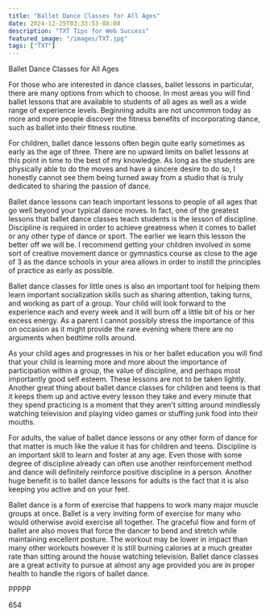 ```yaml
---
title: "Ballet Dance Classes for All Ages"
date: 2024-12-25T03:33:53-08:00
description: "TXT Tips for Web Success"
featured_image: "/images/TXT.jpg"
tags: ["TXT"]
---
```


Ballet Dance Classes for All Ages

For those who are interested in dance classes, ballet lessons in particular, there are many options from which to choose. In most areas you will find ballet lessons that are available to students of all ages as well as a wide range of experience levels. Beginning adults are not uncommon today as more and more people discover the fitness benefits of incorporating dance, such as ballet into their fitness routine.

For children, ballet dance lessons often begin quite early sometimes as early as the age of three. There are no upward limits on ballet lessons at this point in time to the best of my knowledge. As long as the students are physically able to do the moves and have a sincere desire to do so, I honestly cannot see them being turned away from a studio that is truly dedicated to sharing the passion of dance.

Ballet dance lessons can teach important lessons to people of all ages that go well beyond your typical dance moves. In fact, one of the greatest lessons that ballet dance classes teach students is the lesson of discipline. Discipline is required in order to achieve greatness when it comes to ballet or any other type of dance or sport. The earlier we learn this lesson the better off we will be. I recommend getting your children involved in some sort of creative movement dance or gymnastics course as close to the age of 3 as the dance schools in your area allows in order to instill the principles of practice as early as possible. 

Ballet dance classes for little ones is also an important tool for helping them learn important socialization skills such as sharing attention, taking turns, and working as part of a group. Your child will look forward to the experience each and every week and it will burn off a little bit of his or her excess energy. As a parent I cannot possibly stress the importance of this on occasion as it might provide the rare evening where there are no arguments when bedtime rolls around.

As your child ages and progresses in his or her ballet education you will find that your child is learning more and more about the importance of participation within a group, the value of discipline, and perhaps most importantly good self esteem. These lessons are not to be taken lightly. Another great thing about ballet dance classes for children and teens is that it keeps them up and active every lesson they take and every minute that they spend practicing is a moment that they aren't sitting around mindlessly watching television and playing video games or stuffing junk food into their mouths. 

For adults, the value of ballet dance lessons or any other form of dance for that matter is much like the value it has for children and teens. Discipline is an important skill to learn and foster at any age. Even those with some degree of discipline already can often use another reinforcement method and dance will definitely reinforce positive discipline in a person. Another huge benefit is to ballet dance lessons for adults is the fact that it is also keeping you active and on your feet. 

Ballet dance is a form of exercise that happens to work many major muscle groups at once. Ballet is a very inviting form of exercise for many who would otherwise avoid exercise all together. The graceful flow and form of ballet are also moves that force the dancer to bend and stretch while maintaining excellent posture. The workout may be lower in impact than many other workouts however it is still burning calories at a much greater rate than sitting around the house watching television. Ballet dance classes are a great activity to pursue at almost any age provided you are in proper health to handle the rigors of ballet dance. 

PPPPP

654


